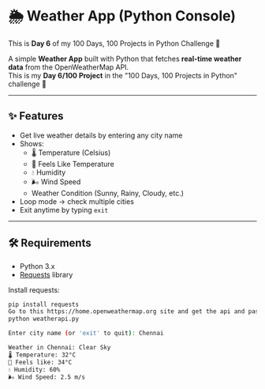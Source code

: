 # 🌦️ Weather App (Python Console)
This is **Day 6** of my 100 Days, 100 Projects in Python Challenge 🚀  

A simple **Weather App** built with Python that fetches **real-time weather data** from the OpenWeatherMap API.  
This is my **Day 6/100 Project** in the "100 Days, 100 Projects in Python" challenge 🚀

---

## ✨ Features
- Get live weather details by entering any city name
- Shows:
  - 🌡️ Temperature (Celsius)
  - 🤔 Feels Like Temperature
  - 💧 Humidity
  - 🌬️ Wind Speed
  - Weather Condition (Sunny, Rainy, Cloudy, etc.)
- Loop mode → check multiple cities
- Exit anytime by typing `exit`

---

## 🛠️ Requirements
- Python 3.x
- [Requests](https://pypi.org/project/requests/) library

Install requests:
```bash
pip install requests
Go to this https://home.openweathermap.org site and get the api and past it the weatherapi.py api = your api key 
python weatherapi.py

Enter city name (or 'exit' to quit): Chennai

Weather in Chennai: Clear Sky
🌡️ Temperature: 32°C
🤔 Feels like: 34°C
💧 Humidity: 60%
🌬️ Wind Speed: 2.5 m/s
